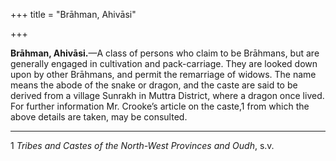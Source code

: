 +++
title = "Brāhman, Ahivāsi"

+++

**Brāhman, Ahivāsi.**—A class of persons who claim to be Brāhmans, but are generally engaged in cultivation and pack-carriage. They are looked down upon by other Brāhmans, and permit the remarriage of widows. The name means the abode of the snake or dragon, and the caste are said to be derived from a village Sunrakh in Muttra District, where a dragon once lived. For further information Mr. Crooke’s article on the caste,1 from which the above details are taken, may be consulted. 

___________________

1 *Tribes and Castes of the North-West Provinces and Oudh*, s.v. 

